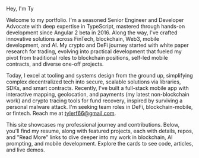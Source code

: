 Hey, I'm Ty

Welcome to my portfolio. I'm a seasoned Senior Engineer and Developer Advocate with deep expertise in TypeScript, mastered through hands-on development since Angular 2 beta in 2016. Along the way, I've crafted innovative solutions across FinTech, blockchain, Web3, mobile development, and AI. My crypto and DeFi journey started with white paper research for trading, evolving into practical development that fueled my pivot from traditional roles to blockchain positions, self-led mobile contracts, and diverse one-off projects.

Today, I excel at tooling and systems design from the ground up, simplifying complex decentralized tech into secure, scalable solutions via libraries, SDKs, and smart contracts. Recently, I've built a full-stack mobile app with interactive mapping, geolocation, and payments (my latest non-blockchain work) and crypto tracing tools for fund recovery, inspired by surviving a personal malware attack. I'm seeking team roles in DeFi, blockchain-mobile, or fintech. Reach me at tylerf66@gmail.com.

This site showcases my professional journey and contributions. Below, you'll find my resume, along with featured projects, each with details, repos, and "Read More" links to dive deeper into my work in blockchain, AI prompting, and mobile development. Explore the cards to see code, articles, and live demos.
